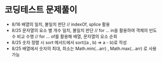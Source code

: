 # 코딩테스트 문제풀이
- 8/16 배열의 일치, 불일치 판단 // indexOf, splice 활용
- 8/25 문자열의 요소 별 개수 일치, 불일치 판단 // for ... in을 활용하여 객체의 빈도수 비교 수행 // for ... of를 활용해 배열, 문자열의 요소 순회
- 8/25 숫자 정렬 시 sort 메서드에서 sort((a , b) => a - b)로 작성
- 8/25 배열에서 숫자의 최대, 최소는 Math.min(...arr) , Math.max(...arr) 로 사용 가능
